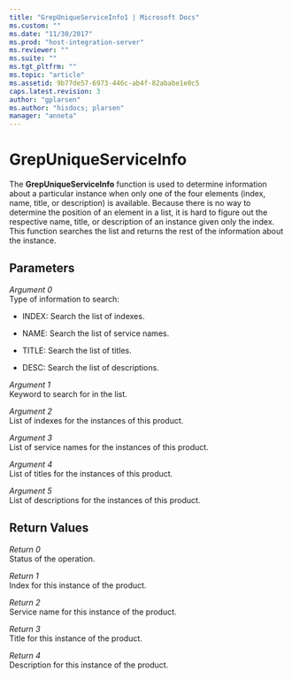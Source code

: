 ```yaml
---
title: "GrepUniqueServiceInfo1 | Microsoft Docs"
ms.custom: ""
ms.date: "11/30/2017"
ms.prod: "host-integration-server"
ms.reviewer: ""
ms.suite: ""
ms.tgt_pltfrm: ""
ms.topic: "article"
ms.assetid: 9b77de57-6973-446c-ab4f-82ababe1e0c5
caps.latest.revision: 3
author: "gplarsen"
ms.author: "hisdocs; plarsen"
manager: "anneta"
---
```

# GrepUniqueServiceInfo
The **GrepUniqueServiceInfo** function is used to determine information about a particular instance when only one of the four elements (index, name, title, or description) is available. Because there is no way to determine the position of an element in a list, it is hard to figure out the respective name, title, or description of an instance given only the index. This function searches the list and returns the rest of the information about the instance.  
  
## Parameters  
 *Argument 0*  
 Type of information to search:  
  
-   INDEX: Search the list of indexes.  
  
-   NAME: Search the list of service names.  
  
-   TITLE: Search the list of titles.  
  
-   DESC: Search the list of descriptions.  
  
 *Argument 1*  
 Keyword to search for in the list.  
  
 *Argument 2*  
 List of indexes for the instances of this product.  
  
 *Argument 3*  
 List of service names for the instances of this product.  
  
 *Argument 4*  
 List of titles for the instances of this product.  
  
 *Argument 5*  
 List of descriptions for the instances of this product.  
  
## Return Values  
 *Return 0*  
 Status of the operation.  
  
 *Return 1*  
 Index for this instance of the product.  
  
 *Return 2*  
 Service name for this instance of the product.  
  
 *Return 3*  
 Title for this instance of the product.  
  
 *Return 4*  
 Description for this instance of the product.